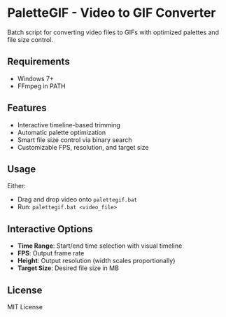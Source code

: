 # PaletteGIF - Video to GIF Converter

Batch script for converting video files to GIFs with optimized palettes and file size control.

## Requirements

- Windows 7+
- FFmpeg in PATH

## Features

- Interactive timeline-based trimming
- Automatic palette optimization
- Smart file size control via binary search
- Customizable FPS, resolution, and target size

## Usage

Either:
- Drag and drop video onto `palettegif.bat`
- Run: `palettegif.bat <video_file>`

## Interactive Options

- **Time Range**: Start/end time selection with visual timeline
- **FPS**: Output frame rate
- **Height**: Output resolution (width scales proportionally)
- **Target Size**: Desired file size in MB

## License

MIT License
